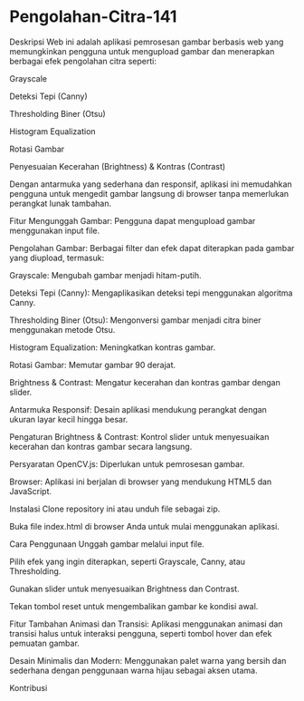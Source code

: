 # Pengolahan-Citra-141

Deskripsi
Web ini adalah aplikasi pemrosesan gambar berbasis web yang memungkinkan pengguna untuk mengupload gambar dan menerapkan berbagai efek pengolahan citra seperti:

Grayscale

Deteksi Tepi (Canny)

Thresholding Biner (Otsu)

Histogram Equalization

Rotasi Gambar

Penyesuaian Kecerahan (Brightness) & Kontras (Contrast)

Dengan antarmuka yang sederhana dan responsif, aplikasi ini memudahkan pengguna untuk mengedit gambar langsung di browser tanpa memerlukan perangkat lunak tambahan.

Fitur
Mengunggah Gambar: Pengguna dapat mengupload gambar menggunakan input file.

Pengolahan Gambar: Berbagai filter dan efek dapat diterapkan pada gambar yang diupload, termasuk:

Grayscale: Mengubah gambar menjadi hitam-putih.

Deteksi Tepi (Canny): Mengaplikasikan deteksi tepi menggunakan algoritma Canny.

Thresholding Biner (Otsu): Mengonversi gambar menjadi citra biner menggunakan metode Otsu.

Histogram Equalization: Meningkatkan kontras gambar.

Rotasi Gambar: Memutar gambar 90 derajat.

Brightness & Contrast: Mengatur kecerahan dan kontras gambar dengan slider.

Antarmuka Responsif: Desain aplikasi mendukung perangkat dengan ukuran layar kecil hingga besar.

Pengaturan Brightness & Contrast: Kontrol slider untuk menyesuaikan kecerahan dan kontras gambar secara langsung.

Persyaratan
OpenCV.js: Diperlukan untuk pemrosesan gambar.

Browser: Aplikasi ini berjalan di browser yang mendukung HTML5 dan JavaScript.

Instalasi
Clone repository ini atau unduh file sebagai zip.

Buka file index.html di browser Anda untuk mulai menggunakan aplikasi.

Cara Penggunaan
Unggah gambar melalui input file.

Pilih efek yang ingin diterapkan, seperti Grayscale, Canny, atau Thresholding.

Gunakan slider untuk menyesuaikan Brightness dan Contrast.

Tekan tombol reset untuk mengembalikan gambar ke kondisi awal.

Fitur Tambahan
Animasi dan Transisi: Aplikasi menggunakan animasi dan transisi halus untuk interaksi pengguna, seperti tombol hover dan efek pemuatan gambar.

Desain Minimalis dan Modern: Menggunakan palet warna yang bersih dan sederhana dengan penggunaan warna hijau sebagai aksen utama.

Kontribusi
